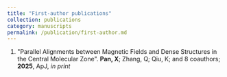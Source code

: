 ```yaml
---
title: "First-author publications"
collection: publications
category: manuscripts
permalink: /publication/first-author.md
---
```

1. "Parallel Alignments between Magnetic Fields and Dense Structures in the Central Molecular Zone".
   **Pan, X**; Zhang, Q; Qiu, K; and 8 coauthors; **2025**, ApJ, *in print*
